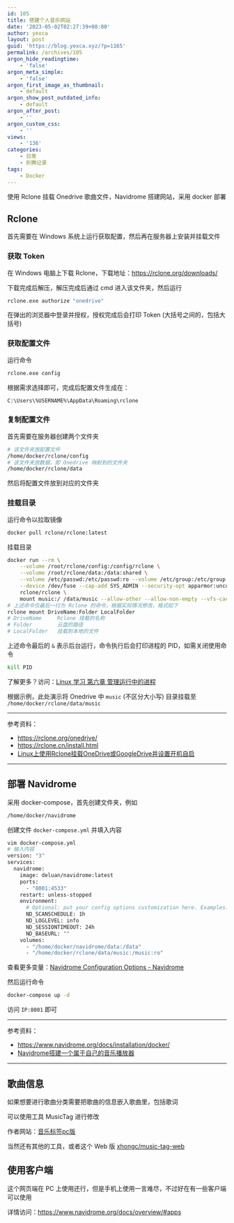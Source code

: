 ```yaml
---
id: 105
title: 搭建个人音乐网站
date: '2023-05-02T02:27:39+08:00'
author: yexca
layout: post
guid: 'https://blog.yexca.xyz/?p=1165'
permalink: /archives/105
argon_hide_readingtime:
    - 'false'
argon_meta_simple:
    - 'false'
argon_first_image_as_thumbnail:
    - default
argon_show_post_outdated_info:
    - default
argon_after_post:
    - ''
argon_custom_css:
    - ''
views:
    - '136'
categories:
    - 日常
    - 折腾记录
tags:
    - Docker
---
```


使用 Rclone 挂载 Onedrive 歌曲文件，Navidrome 搭建网站，采用 docker 部署

## Rclone

首先需要在 Windows 系统上运行获取配置，然后再在服务器上安装并挂载文件

### 获取 Token

在 Windows 电脑上下载 Rclone，下载地址：<https://rclone.org/downloads/>

下载完成后解压，解压完成后通过 cmd 进入该文件夹，然后运行

```bash
rclone.exe authorize "onedrive"
```

在弹出的浏览器中登录并授权，授权完成后会打印 Token (大括号之间的，包括大括号)

### 获取配置文件

运行命令

```bash
rclone.exe config
```

根据需求选择即可，完成后配置文件生成在：

```bash
C:\Users\%USERNAME%\AppData\Roaming\rclone
```

### 复制配置文件

首先需要在服务器创建两个文件夹

```bash
# 该文件夹放配置文件
/home/docker/rclone/config
# 该文件夹放数据，即 Onedrive 映射到的文件夹
/home/docker/rclone/data
```

然后将配置文件放到对应的文件夹

### 挂载目录

运行命令以拉取镜像

```bash
docker pull rclone/rclone:latest
```

挂载目录

```bash
docker run --rm \
    --volume /root/rclone/config:/config/rclone \
    --volume /root/rclone/data:/data:shared \
    --volume /etc/passwd:/etc/passwd:ro --volume /etc/group:/etc/group:ro \
    --device /dev/fuse --cap-add SYS_ADMIN --security-opt apparmor:unconfined \
    rclone/rclone \
    mount music:/ /data/music --allow-other --allow-non-empty --vfs-cache-mode writes &
# 上述命令仅最后一行为 Rclone 的命令，根据实际情况修改，格式如下
rclone mount DriveName:Folder LocalFolder
# DriveName		Rclone 挂载的名称
# Folder		云盘的路径
# LocalFolder	挂载到本地的文件
```

上述命令最后的 `&` 表示后台运行，命令执行后会打印进程的 PID，如需关闭使用命令

```bash
kill PID
```

了解更多？访问：[Linux 学习 第六章 管理运行中的进程](https://blog.yexca.net/archives/79)

根据示例，此处演示将 Onedrive 中 `music` (不区分大小写) 目录挂载至 `/home/docker/rclone/data/music`

---

参考资料：

* <https://rclone.org/onedrive/>
* <https://rclone.cn/install.html>
* [Linux上使用Rclone挂载OneDrive或GoogleDrive并设置开机自启](https://www.cuntoushifu.com/archives/linux-shang-shi-yong-rclone-gua-zai-onedrive-huo-googledrive)

---

## 部署 Navidrome

采用 docker-compose，首先创建文件夹，例如

```bash
/home/docker/navidrome
```

创建文件 `docker-compose.yml` 并填入内容

```bash
vim docker-compose.yml
# 输入内容
version: "3"
services:
  navidrome:
    image: deluan/navidrome:latest
    ports:
      - "8001:4533"
    restart: unless-stopped
    environment:
      # Optional: put your config options customization here. Examples:
      ND_SCANSCHEDULE: 1h
      ND_LOGLEVEL: info  
      ND_SESSIONTIMEOUT: 24h
      ND_BASEURL: ""
    volumes:
      - "/home/docker/navidrome/data:/data"
      - "/home/docker/rclone/data/music:/music:ro"
```

查看更多变量：[Navidrome Configuration Options - Navidrome](https://www.navidrome.org/docs/usage/configuration-options/#environment-variables)

然后运行命令

```bash
docker-compose up -d
```

访问 `IP:8001` 即可

---

参考资料：

* <https://www.navidrome.org/docs/installation/docker/>
* [Navidrome搭建一个属于自己的音乐播放器](https://www.hao0564.com/2227.html)

---

## 歌曲信息

如果想要进行歌曲分类需要把歌曲的信息嵌入歌曲里，包括歌词

可以使用工具 MusicTag 进行修改

作者网站：[音乐标签pc版](https://www.cnblogs.com/vinlxc/p/11347744.html)

当然还有其他的工具，或者这个 Web 版 [xhongc/music-tag-web](https://github.com/xhongc/music-tag-web)

## 使用客户端

这个网页端在 PC 上使用还行，但是手机上使用一言难尽，不过好在有一些客户端可以使用

详情访问：<https://www.navidrome.org/docs/overview/#apps>